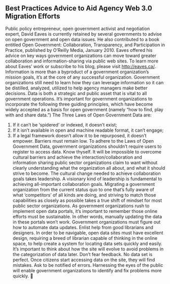 ## Best Practices Advice to Aid Agency Web 3.0 Migration Efforts

Public policy entrepreneur, open government activist
and negotiation expert, David Eaves is currently
retained by several governments to advise on open
government and open data issues. He also contributed
to a book entitled Open Government: Collaboration,
Transparency, and Participation in Practice, published by
O’Reilly Media, January 2010.
Eaves offered his advice on key ways government
organizations can move toward greater collaboration and
information-sharing via public web sites. To learn more
about Eaves’ work or subscribe to his blog, please visit
http://eaves.ca/.
Information is more than a byproduct of a government
organization’s mission goals, it’s at the core of any successful
organization. Government organizations still need to learn
how they can leverage information so it can be distilled, analyzed,
utilized to help agency managers make better decisions.
Data is both a strategic and public asset that is vital to
all government operations. It’s important for government
organizations to incorporate the following three guiding
principles, which have become widely accepted as a basis
for open government (namely “how to find, play with and
share data.”)
The Three Laws of Open Government Data are:
1) If it can’t be ‘spidered’ or indexed, it doesn’t exist;
2) If it isn’t available in open and machine readable
format, it can’t engage;
3) If a legal framework doesn’t allow it to be repurposed,
it doesn’t empower.
Barriers must remain low. To adhere to the Laws of
Open Government Data, government organizations shouldn’t
require users to register to access data.
Know thyself. It will be impossible to overcome cultural
barriers and achieve the interaction/collaboration and
information sharing public sector organizations claim to
want without clearly understanding what the organization
all about, and what it should strive to become.
The cultural change needed to achieve collaboration
goals takes leadership. A visionary kind of leadership is
fundamental to achieving all-important collaboration goals.
Migrating a government organization from the current status
quo to one that’s fully aware of what ‘competitors’ of all
kinds are doing, and striving to match those capabilities as
closely as possible takes a true shift of mindset for most
public sector organizations.
As government organizations rush to implement open
data portals, it’s important to remember those online efforts
must be sustainable. In other words, manually updating the
data in these portals won’t work. Government organizations
must figure out how to automate data updates.
Enlist help from good librarians and designers. In
order to be navigable, open data sites must have excellent
design, requiring a breed of librarian capable of thinking in
the online space, to help create a system for locating data
sets quickly and easily. It’s important to think about how the
site will evolve to avoid problems in the categorization of
data later.
Don’t fear feedback. No data set is perfect. Once citizens
start accessing data on the site, they will find mistakes. Ask
to be notified of errors. Harnessing the eyes of the public
will enable government organizations to identify and fix
problems more quickly. 
